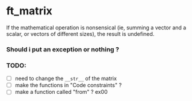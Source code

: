 # ft_matrix

If the mathematical operation is nonsensical (ie, summing a vector and a scalar, or vectors of different sizes), the result is undefined.
### Should i put an exception or nothing ?

### TODO:
- [ ] need to change the `__str__` of the matrix
- [ ] make the functions in "Code constraints" ?
- [ ] make a function called "from" ? ex00
